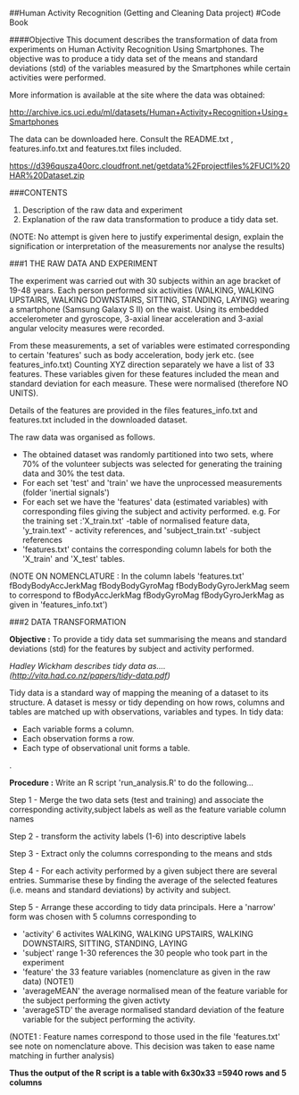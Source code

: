##Human Activity Recognition (Getting and Cleaning Data project)
#Code Book

####Objective
This document describes the transformation of data from experiments on Human Activity Recognition Using Smartphones.
The objective was to produce a tidy data set of the means and standard deviations (std) of the variables measured by the Smartphones while certain activities were performed.

More information is available at the site where the data was obtained: 

http://archive.ics.uci.edu/ml/datasets/Human+Activity+Recognition+Using+Smartphones 

The data can be downloaded here. Consult the README.txt , features.info.txt and features.txt files included.

https://d396qusza40orc.cloudfront.net/getdata%2Fprojectfiles%2FUCI%20HAR%20Dataset.zip 


###CONTENTS
1. Description of the raw data and experiment
2. Explanation of the raw data transformation to produce a tidy data set.

(NOTE: No attempt is given here to justify experimental design, explain the signification or interpretation of the measurements nor analyse the results)


###1 THE RAW DATA AND EXPERIMENT

The experiment was carried out with 30 subjects within an age bracket of 19-48 years.  Each person performed six activities (WALKING, WALKING UPSTAIRS, WALKING DOWNSTAIRS, SITTING, STANDING, LAYING) wearing a smartphone (Samsung Galaxy S II) on the waist. Using its embedded accelerometer and gyroscope,  3-axial linear acceleration and 3-axial angular velocity measures were recorded.

From these measurements, a set of variables were estimated corresponding to certain 'features' such as body acceleration, body jerk etc. (see features_info.txt) Counting XYZ direction separately we have a list of 33 features.
These variables given for these features included the mean and standard deviation for each measure. These were normalised (therefore NO UNITS).


Details of the features are provided in the files features_info.txt and features.txt included in the downloaded dataset.

The raw data was organised as follows.

 * The obtained dataset was randomly partitioned into two sets, where 70% of the volunteer subjects was selected for generating the training data and 30% the test data. 
 * For each set 'test' and 'train' we have the unprocessed measurements  (folder 'inertial signals')
 * For each set we have the 'features' data (estimated variables) with corresponding files giving the subject and activity performed. e.g. For the training set :'X_train.txt' -table of normalised feature data,  'y_train.text' - activity references, and 'subject_train.txt' -subject references
 * 'features.txt' contains the corresponding column labels for both the 'X_train' and 'X_test' tables. 

(NOTE ON NOMENCLATURE : In the column labels 'features.txt' fBodyBodyAccJerkMag fBodyBodyGyroMag fBodyBodyGyroJerkMag seem to correspond to fBodyAccJerkMag fBodyGyroMag fBodyGyroJerkMag as given in 'features_info.txt')


 

 

###2 DATA TRANSFORMATION

**Objective :** To provide a tidy data set summarising the means and standard deviations (std) for the features by subject and activity performed. 

*Hadley Wickham describes tidy data as....  (http://vita.had.co.nz/papers/tidy-data.pdf)*


Tidy data is a standard way of mapping the meaning of a dataset to its structure. A dataset is
messy or tidy depending on how rows, columns and tables are matched up with observations,
variables and types. In tidy data:

* Each variable forms a column.
* Each observation forms a row.
* Each type of observational unit forms a table.

.

**Procedure :**  Write an R script 'run_analysis.R' to do the following...

Step 1 - Merge the two data sets (test and training) and associate the corresponding activity,subject labels as well as the feature variable column names

Step 2 - transform the activity labels (1-6) into descriptive labels

Step 3 - Extract only the columns corresponding to the means and stds 

Step 4 - For each activity performed by a given subject there are several entries. Summarise these by finding the average of the selected features (i.e. means and standard deviations) by activity and subject.

Step 5 - Arrange these according to tidy data principals. Here a 'narrow' form was chosen with 5 columns corresponding to 
 * 'activity'  6 activites WALKING, WALKING UPSTAIRS, WALKING DOWNSTAIRS, SITTING, STANDING, LAYING
 * 'subject'   range 1-30 references the 30 people who took part in the experiment
 * 'feature'   the 33 feature variables (nomenclature as given in the raw data) (NOTE1)
 * 'averageMEAN' the average normalised mean of the feature variable for the subject performing the given activty
 * 'averageSTD' the average normalised standard deviation of the feature variable for the subject performing the activity.

(NOTE1 : Feature names correspond to those used in the file 'features.txt' see note on nomenclature above. This decision was taken to ease name matching in further analysis)

**Thus the output of the R script is a table with 6x30x33 =5940 rows and 5 columns**









